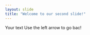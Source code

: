 ```yaml
---
layout: slide
title: "Welcome to our second slide!"
---
```

Your text
Use the left arrow to go bac!
